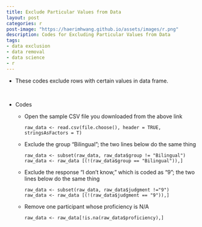 ```yaml
---
title: Exclude Particular Values from Data
layout: post
categories: r
post-image: "https://haerimhwang.github.io/assets/images/r.png"
description: Codes for Excluding Particular Values from Data
tags:
- data exclusion
- data removal
- data science 
- r
---
```


* These codes exclude rows with certain values in data frame.  
<br>

* Codes
    
    * Open the sample CSV file you downloaded from the above link
        
          raw_data <- read.csv(file.choose(), header = TRUE, stringsAsFactors = T)
            
        
          
          
        
    * Exclude the group “Bilingual”; the two lines below do the same thing
        
          raw_data <- subset(raw_data, raw_data$group != "Bilingual")
          raw_data <- raw_data [(!(raw_data$group == "Bilingual")),] 
            
        
          
          
        
    * Exclude the response “I don’t know,” which is coded as “9”; the two lines below do the same thing
        
          raw_data <- subset(raw_data, raw_data$judgment !="9")
          raw_data <- raw_data [(!(raw_data$judgment == "9")),]
            
        
          
          
        
    * Remove one participant whose proficiency is N/A
        
          raw_data <- raw_data[!is.na(raw_data$proficiency),]
            
